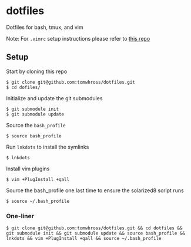 # dotfiles
Dotfiles for bash, tmux, and vim

Note: For `.vimrc` setup instructions please refer to [this repo](https://github.com/tomwhross/dotvimrc)

## Setup

Start by cloning this repo

```
$ git clone git@github.com:tomwhross/dotfiles.git
$ cd dofiles/
```

Initialize and update the git submodules

```
$ git submodule init
$ git submodule update
```

Source the `bash_profile`

```
$ source bash_profile
```

Run `lnkdots` to install the symlinks

```
$ lnkdots
```

Install vim plugins

```
$ vim +PlugInstall +qall
```

Source the bash_profile one last time to ensure the solarized8 script runs

```
$ source ~/.bash_profile
```


### One-liner

```
$ git clone git@github.com:tomwhross/dotfiles.git && cd dotfiles && git submodule init && git submodule update && source bash_profile && lnkdots && vim +PlugInstall +qall && source ~/.bash_profile
```
